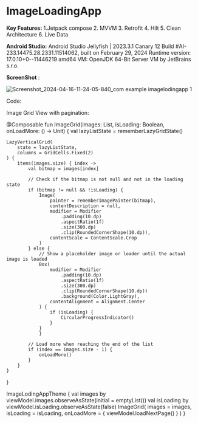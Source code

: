 # ImageLoadingApp


**Key Features:**
1.Jetpack compose
2. MVVM
3. Retrofit
4. Hilt
5. Clean Architecture
6. Live Data



**Android Studio:** 
Android Studio Jellyfish | 2023.3.1 Canary 12
Build #AI-233.14475.28.2331.11514062, built on February 29, 2024
Runtime version: 17.0.10+0--11446219 amd64
VM: OpenJDK 64-Bit Server VM by JetBrains s.r.o.



**ScreenShot** :

![Screenshot_2024-04-16-11-24-05-840_com example imagelodingapp 1](https://github.com/AnjaliSoni25/ImageLoadingApp/assets/31882434/e26c1561-dc33-4fdd-a74b-7bd67d61d9ac)



Code:

Image Grid View with pagination:

@Composable
fun ImageGrid(images: List<Bitmap>, isLoading: Boolean, onLoadMore: () -> Unit) {
    val lazyListState = rememberLazyGridState()

    LazyVerticalGrid(
        state = lazyListState,
        columns = GridCells.Fixed(2)
    ) {
        items(images.size) { index ->
            val bitmap = images[index]

            // Check if the bitmap is not null and not in the loading state
            if (bitmap != null && !isLoading) {
                Image(
                    painter = rememberImagePainter(bitmap),
                    contentDescription = null,
                    modifier = Modifier
                        .padding(10.dp)
                        .aspectRatio(1f)
                        .size(300.dp)
                        .clip(RoundedCornerShape(10.dp)),
                    contentScale = ContentScale.Crop
                )
            } else {
                // Show a placeholder image or loader until the actual image is loaded
                Box(
                    modifier = Modifier
                        .padding(10.dp)
                        .aspectRatio(1f)
                        .size(300.dp)
                        .clip(RoundedCornerShape(10.dp))
                        .background(Color.LightGray),
                    contentAlignment = Alignment.Center
                ) {
                    if (isLoading) {
                        CircularProgressIndicator()
                    }
                }
                }

            // Load more when reaching the end of the list
            if (index == images.size - 1) {
                onLoadMore()
            }
        }
    }
}


 ImageLodingAppTheme {
                val images by viewModel.images.observeAsState(initial = emptyList())
                 val isLoading by viewModel.isLoading.observeAsState(false)
                ImageGrid(
                    images = images,
                    isLoading = isLoading,
                    onLoadMore = { viewModel.loadNextPage() }
                )
            }
